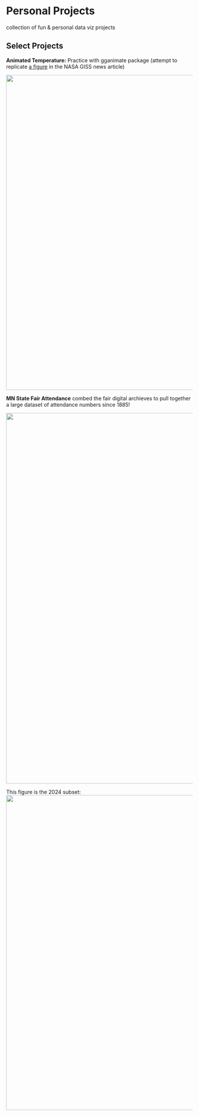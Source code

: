 # Personal Projects
 collection of fun & personal data viz projects


## Select Projects 
**Animated Temperature:** Practice with gganimate package (attempt to replicate [a figure](https://earthobservatory.nasa.gov/images/151831/summer-2023-was-the-hottest-on-record) in the NASA GISS news article) 

<img src="https://github.com/makuhs/Personal-Projects/blob/main/tempAnimate/time_series.gif" width="850">


**MN State Fair Attendance** combed the fair digital archieves to pull together a large dataset of attendance numbers since 1885! 

<img src="https://github.com/makuhs/Personal-Projects/blob/main/mnStateFair/totalAttendance.jpeg" width="1000">

This figure is the 2024 subset: 
<img src="https://github.com/makuhs/Personal-Projects/blob/main/mnStateFair/dailyAttendance.jpeg" width="850">

